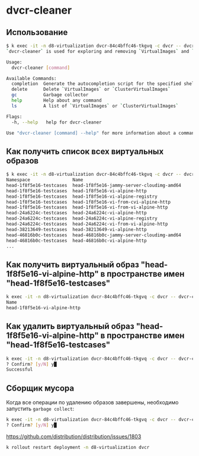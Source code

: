 # dvcr-cleaner

## Использование

```bash
$ k exec -it -n d8-virtualization dvcr-84c4bffc46-tkgvq -c dvcr -- dvcr-cleaner
`dvcr-cleaner` is used for exploring and removing `VirtualImages` and `ClusterVirtualImages` from registry.

Usage:
  dvcr-cleaner [command]

Available Commands:
  completion  Generate the autocompletion script for the specified shell
  delete      Delete `VirtualImages` or `ClusterVirtualImages`
  gc          Garbage collector
  help        Help about any command
  ls          A list of `VirtualImages` or `ClusterVirtualImages`

Flags:
  -h, --help   help for dvcr-cleaner

Use "dvcr-cleaner [command] --help" for more information about a command.
```

## Как получить список всех виртуальных образов

```bash
$ k exec -it -n d8-virtualization dvcr-84c4bffc46-tkgvq -c dvcr -- dvcr-cleaner ls vi --all-namespaces
Namespace                Name                                      
head-1f8f5e16-testcases  head-1f8f5e16-jammy-server-cloudimg-amd64 
head-1f8f5e16-testcases  head-1f8f5e16-vi-alpine-http              
head-1f8f5e16-testcases  head-1f8f5e16-vi-alpine-registry          
head-1f8f5e16-testcases  head-1f8f5e16-vi-from-cvi-alpine-http     
head-1f8f5e16-testcases  head-1f8f5e16-vi-from-vi-alpine-http      
head-24a6224c-testcases  head-24a6224c-vi-alpine-http              
head-24a6224c-testcases  head-24a6224c-vi-alpine-registry          
head-24a6224c-testcases  head-24a6224c-vi-from-vi-alpine-http      
head-38213649-testcases  head-38213649-vi-alpine-http              
head-46816b0c-testcases  head-46816b0c-jammy-server-cloudimg-amd64 
head-46816b0c-testcases  head-46816b0c-vi-alpine-http              
...
```

## Как получить виртуальный образ "head-1f8f5e16-vi-alpine-http" в пространстве имен "head-1f8f5e16-testcases"

```bash
k exec -it -n d8-virtualization dvcr-84c4bffc46-tkgvq -c dvcr -- dvcr-cleaner ls vi head-1f8f5e16-vi-alpine-http --namespace head-1f8f5e16-testcases
Name                         
head-1f8f5e16-vi-alpine-http 
```

## Как удалить виртуальный образ "head-1f8f5e16-vi-alpine-http" в пространстве имен "head-1f8f5e16-testcases"

```bash
k exec -it -n d8-virtualization dvcr-84c4bffc46-tkgvq -c dvcr -- dvcr-cleaner delete vi head-1f8f5e16-vi-alpine-http --namespace head-1f8f5e16-testcases
? Confirm? [y/N] y█
Successful
```

## Сборщик мусора

Когда все операции по удалению образов завершены, необходимо запустить `garbage collect`:
```bash
k exec -it -n d8-virtualization dvcr-84c4bffc46-tkgvq -c dvcr -- dvcr-cleaner gc run
? Confirm? [y/N] y█
```

https://github.com/distribution/distribution/issues/1803
```bash
k rollout restart deployment -n d8-virtualization dvcr
```
